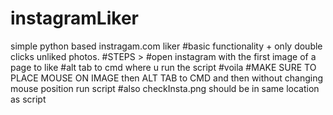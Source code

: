 # instagramLiker
simple python based instragam.com liker
#basic functionality + only double clicks unliked photos.
#STEPS > 
#open instagram with the first image of a page to like
#alt tab to cmd where u run the script
#voila
#MAKE SURE TO PLACE MOUSE ON IMAGE then ALT TAB to CMD and then without changing mouse position run script
#also checkInsta.png should be in same location as script
